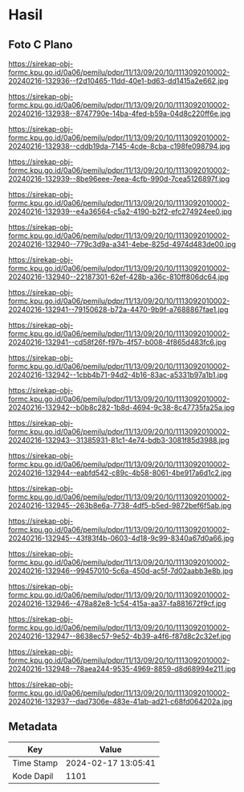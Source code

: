 # Hasil

## Foto C Plano

https://sirekap-obj-formc.kpu.go.id/0a06/pemilu/pdpr/11/13/09/20/10/1113092010002-20240216-132936--f2d10465-11dd-40e1-bd63-dd1415a2e662.jpg

https://sirekap-obj-formc.kpu.go.id/0a06/pemilu/pdpr/11/13/09/20/10/1113092010002-20240216-132938--8747790e-14ba-4fed-b59a-04d8c220ff6e.jpg

https://sirekap-obj-formc.kpu.go.id/0a06/pemilu/pdpr/11/13/09/20/10/1113092010002-20240216-132938--cddb19da-7145-4cde-8cba-c198fe098794.jpg

https://sirekap-obj-formc.kpu.go.id/0a06/pemilu/pdpr/11/13/09/20/10/1113092010002-20240216-132939--8be96eee-7eea-4cfb-990d-7cea5126897f.jpg

https://sirekap-obj-formc.kpu.go.id/0a06/pemilu/pdpr/11/13/09/20/10/1113092010002-20240216-132939--e4a36564-c5a2-4190-b2f2-efc274924ee0.jpg

https://sirekap-obj-formc.kpu.go.id/0a06/pemilu/pdpr/11/13/09/20/10/1113092010002-20240216-132940--779c3d9a-a341-4ebe-825d-4974d483de00.jpg

https://sirekap-obj-formc.kpu.go.id/0a06/pemilu/pdpr/11/13/09/20/10/1113092010002-20240216-132940--22187301-62ef-428b-a36c-810ff806dc64.jpg

https://sirekap-obj-formc.kpu.go.id/0a06/pemilu/pdpr/11/13/09/20/10/1113092010002-20240216-132941--79150628-b72a-4470-9b9f-a7688867fae1.jpg

https://sirekap-obj-formc.kpu.go.id/0a06/pemilu/pdpr/11/13/09/20/10/1113092010002-20240216-132941--cd58f26f-f97b-4f57-b008-4f865d483fc6.jpg

https://sirekap-obj-formc.kpu.go.id/0a06/pemilu/pdpr/11/13/09/20/10/1113092010002-20240216-132942--1cbb4b71-94d2-4b16-83ac-a5331b97a1b1.jpg

https://sirekap-obj-formc.kpu.go.id/0a06/pemilu/pdpr/11/13/09/20/10/1113092010002-20240216-132942--b0b8c282-1b8d-4694-9c38-8c47735fa25a.jpg

https://sirekap-obj-formc.kpu.go.id/0a06/pemilu/pdpr/11/13/09/20/10/1113092010002-20240216-132943--31385931-81c1-4e74-bdb3-3081f85d3988.jpg

https://sirekap-obj-formc.kpu.go.id/0a06/pemilu/pdpr/11/13/09/20/10/1113092010002-20240216-132944--eabfd542-c89c-4b58-8061-4be917a6d1c2.jpg

https://sirekap-obj-formc.kpu.go.id/0a06/pemilu/pdpr/11/13/09/20/10/1113092010002-20240216-132945--263b8e6a-7738-4df5-b5ed-9872bef6f5ab.jpg

https://sirekap-obj-formc.kpu.go.id/0a06/pemilu/pdpr/11/13/09/20/10/1113092010002-20240216-132945--43f83f4b-0603-4d18-9c99-8340a67d0a66.jpg

https://sirekap-obj-formc.kpu.go.id/0a06/pemilu/pdpr/11/13/09/20/10/1113092010002-20240216-132946--99457010-5c6a-450d-ac5f-7d02aabb3e8b.jpg

https://sirekap-obj-formc.kpu.go.id/0a06/pemilu/pdpr/11/13/09/20/10/1113092010002-20240216-132946--478a82e8-1c54-415a-aa37-fa881672f9cf.jpg

https://sirekap-obj-formc.kpu.go.id/0a06/pemilu/pdpr/11/13/09/20/10/1113092010002-20240216-132947--8638ec57-9e52-4b39-a4f6-f87d8c2c32ef.jpg

https://sirekap-obj-formc.kpu.go.id/0a06/pemilu/pdpr/11/13/09/20/10/1113092010002-20240216-132948--78aea244-9535-4969-8859-d8d68994e211.jpg

https://sirekap-obj-formc.kpu.go.id/0a06/pemilu/pdpr/11/13/09/20/10/1113092010002-20240216-132937--dad7306e-483e-41ab-ad21-c68fd064202a.jpg


## Metadata

| Key        | Value               |
| ---------- | ------------------- |
| Time Stamp | 2024-02-17 13:05:41 |
| Kode Dapil | 1101                |



